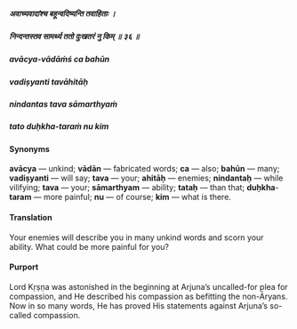 ##### अवाच्यवादांश्च बहून्वदिष्यन्ति तवाहिताः ।
##### निन्दन्तस्तव सामर्थ्य ततो दुःखतरं नु किम् ॥ ३६ ॥

##### avācya-vādāṁś ca bahūn
##### vadiṣyanti tavāhitāḥ
##### nindantas tava sāmarthyaṁ
##### tato duḥkha-taraṁ nu kim

#### Synonyms

**avācya** — unkind; **vādān** — fabricated words; **ca** — also; **bahūn** — many; **vadiṣyanti** — will say; **tava** — your; **ahitāḥ** — enemies; **nindantaḥ** — while vilifying; **tava** — your; **sāmarthyam** — ability; **tataḥ** — than that; **duḥkha**-**taram** — more painful; **nu** — of course; **kim** — what is there.

#### Translation

Your enemies will describe you in many unkind words and scorn your ability. What could be more painful for you?

#### Purport

Lord Kṛṣṇa was astonished in the beginning at Arjuna’s uncalled-for plea for compassion, and He described his compassion as befitting the non-Āryans. Now in so many words, He has proved His statements against Arjuna’s so-called compassion.